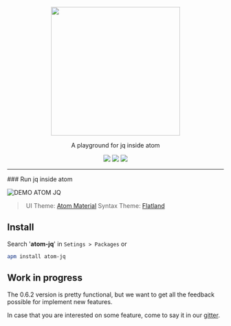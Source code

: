 <p align="center">
  <img width="300" src="https://raw.githubusercontent.com/sanack/atom-jq/master/docs/assets/atom-jq-logo.png"/>
  <p align="center">A playground for jq inside atom</p>
</p>

<p align="center">
  <a href="http://standardjs.com/"><img src="https://img.shields.io/badge/code%20style-standard-brightgreen.svg?maxAge=3600"></a>
  <a href="https://gitter.im/sanack/atom-jq"><img src="https://badges.gitter.im/davesnx/atom-jq.svg"></a>
  <a href="https://circleci.com/gh/sanack/atom-jq"><img src="https://img.shields.io/circleci/project/sanack/atom-jq.svg?maxAge=3600"></a>
</p>

---

### Run jq inside atom

![DEMO ATOM JQ](https://raw.githubusercontent.com/sanack/atom-jq/master/docs/assets/atom-jq-demo.gif)

> UI Theme: [Atom Material](https://atom.io/themes/atom-material-ui)
Syntax Theme: [Flatland](https://atom.io/themes/flatland)

## Install
Search '**atom-jq**' in `Setings > Packages` or
```bash
apm install atom-jq
```

## Work in progress

The 0.6.2 version is pretty functional, but we want to get all the feedback possible for implement new features.

In case that you are interested on some feature, come to say it in our [gitter](https://gitter.im/sanack/atom-jq).
